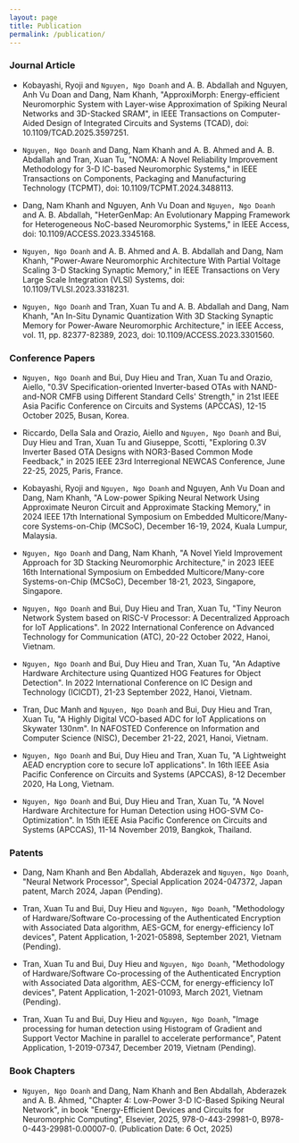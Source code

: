 ```yaml
---
layout: page
title: Publication
permalink: /publication/
---
```


### Journal Article

- Kobayashi, Ryoji and `Nguyen, Ngo Doanh` and A. B. Abdallah and Nguyen, Anh Vu Doan and Dang, Nam Khanh, "ApproxiMorph: Energy-efficient Neuromorphic System with Layer-wise Approximation of Spiking Neural Networks and 3D-Stacked SRAM", in IEEE Transactions on Computer-Aided Design of Integrated Circuits and Systems (TCAD), doi: 10.1109/TCAD.2025.3597251.
 
- `Nguyen, Ngo Doanh` and Dang, Nam Khanh and A. B. Ahmed and A. B. Abdallah and Tran, Xuan Tu, "NOMA: A Novel Reliability Improvement Methodology for 3-D IC-based Neuromorphic Systems," in IEEE Transactions on Components, Packaging and Manufacturing Technology (TCPMT), doi: 10.1109/TCPMT.2024.3488113.

- Dang, Nam Khanh and Nguyen, Anh Vu Doan and `Nguyen, Ngo Doanh` and A. B. Abdallah, "HeterGenMap: An Evolutionary Mapping Framework for Heterogeneous NoC-based Neuromorphic Systems," in IEEE Access, doi: 10.1109/ACCESS.2023.3345168.
	
- `Nguyen, Ngo Doanh` and A. B. Ahmed and A. B. Abdallah and Dang, Nam Khanh, "Power-Aware Neuromorphic Architecture With Partial Voltage Scaling 3-D Stacking Synaptic Memory," in IEEE Transactions on Very Large Scale Integration (VLSI) Systems, doi: 10.1109/TVLSI.2023.3318231.
	
- `Nguyen, Ngo Doanh` and Tran, Xuan Tu and  A. B. Abdallah and Dang, Nam Khanh, "An In-Situ Dynamic Quantization With 3D Stacking Synaptic Memory for Power-Aware Neuromorphic Architecture," in IEEE Access, vol. 11, pp. 82377-82389, 2023, doi: 10.1109/ACCESS.2023.3301560.

### Conference Papers

- `Nguyen, Ngo Doanh` and Bui, Duy Hieu and Tran, Xuan Tu and Orazio, Aiello, "0.3V Specification-oriented Inverter-based OTAs with NAND-and-NOR CMFB using Different Standard Cells' Strength," in 21st IEEE Asia Pacific Conference on Circuits and Systems (APCCAS), 12-15 October 2025, Busan, Korea.

- Riccardo, Della Sala and Orazio, Aiello and `Nguyen, Ngo Doanh` and Bui, Duy Hieu and Tran, Xuan Tu and Giuseppe, Scotti, "Exploring 0.3V Inverter Based OTA Designs with NOR3-Based Common Mode Feedback," in 2025 IEEE 23rd Interregional NEWCAS Conference, June 22-25, 2025, Paris, France.
	
- Kobayashi, Ryoji and `Nguyen, Ngo Doanh` and  Nguyen, Anh Vu Doan and Dang, Nam Khanh, "A Low-power Spiking Neural Network Using Approximate Neuron Circuit and Approximate Stacking Memory," in 2024 IEEE 17th International Symposium on Embedded Multicore/Many-core Systems-on-Chip (MCSoC), December 16-19, 2024, Kuala Lumpur, Malaysia.
	
- `Nguyen, Ngo Doanh` and Dang, Nam Khanh, "A Novel Yield Improvement Approach for 3D Stacking Neuromorphic Architecture," in 2023 IEEE 16th International Symposium on Embedded Multicore/Many-core Systems-on-Chip (MCSoC), December 18-21, 2023, Singapore, Singapore.

- `Nguyen, Ngo Doanh` and Bui, Duy Hieu and Tran, Xuan Tu, "Tiny Neuron Network System based on RISC-V Processor: A Decentralized Approach for IoT Applications". In 2022 International Conference on Advanced Technology for Communication (ATC), 20-22 October 2022, Hanoi, Vietnam.
	
- `Nguyen, Ngo Doanh` and Bui, Duy Hieu and Tran, Xuan Tu, "An Adaptive Hardware Architecture using Quantized HOG Features for Object Detection". In 2022 International Conference on IC Design and Technology (ICICDT), 21-23 September 2022, Hanoi, Vietnam.

- Tran, Duc Manh and `Nguyen, Ngo Doanh` and Bui, Duy Hieu and Tran, Xuan Tu, "A Highly Digital VCO-based ADC for IoT Applications on Skywater 130nm". In NAFOSTED Conference on Information and Computer Science (NISC), December 21-22, 2021, Hanoi, Vietnam.
	
- `Nguyen, Ngo Doanh` and Bui, Duy Hieu and Tran, Xuan Tu, "A Lightweight AEAD encryption core to secure IoT applications". In 16th IEEE Asia Pacific Conference on Circuits and Systems (APCCAS), 8-12 December 2020, Ha Long, Vietnam.
	
- `Nguyen, Ngo Doanh` and Bui, Duy Hieu and Tran, Xuan Tu, "A Novel Hardware Architecture for Human Detection using HOG-SVM Co-Optimization". In 15th IEEE Asia Pacific Conference on Circuits and Systems (APCCAS), 11-14 November 2019, Bangkok, Thailand.

### Patents

- Dang, Nam Khanh and Ben Abdallah, Abderazek and `Nguyen, Ngo Doanh`, "Neural Network Processor", Special Application 2024-047372, Japan patent, March 2024, Japan (Pending).

- Tran, Xuan Tu and Bui, Duy Hieu and `Nguyen, Ngo Doanh`, "Methodology of Hardware/Software Co-processing of the Authenticated Encryption with Associated Data algorithm, AES-GCM, for energy-efficiency IoT devices", Patent Application, 1-2021-05898, September 2021, Vietnam (Pending).
	
- Tran, Xuan Tu and Bui, Duy Hieu and `Nguyen, Ngo Doanh`, "Methodology of Hardware/Software Co-processing of the Authenticated Encryption with Associated Data algorithm, AES-CCM, for energy-efficiency IoT devices", Patent Application, 1-2021-01093, March 2021, Vietnam (Pending).
	
- Tran, Xuan Tu and Bui, Duy Hieu and `Nguyen, Ngo Doanh`, "Image processing for human detection using Histogram of Gradient and Support Vector Machine in parallel to accelerate performance", Patent Application, 1-2019-07347, December 2019, Vietnam (Pending).

### Book Chapters

- `Nguyen, Ngo Doanh` and  Dang, Nam Khanh and Ben Abdallah, Abderazek and A. B. Ahmed, "Chapter 4:  Low-Power 3-D IC-Based Spiking Neural Network", in book "Energy-Efficient Devices and Circuits for Neuromorphic Computing", Elsevier, 2025, 978-0-443-29981-0, B978-0-443-29981-0.00007-0. (Publication Date: 6 Oct, 2025)
